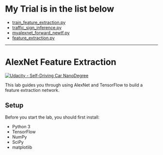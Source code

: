 # My Trial is in the list below
 * [train_feature_extraction.py](https://github.com/romth777/CarND-Alexnet-Feature-Extraction/blob/master/train_feature_extraction.py)
 * [traffic_sign_inference.py](https://github.com/romth777/CarND-Alexnet-Feature-Extraction/blob/master/traffic_sign_inference.py)
 * [myalexnet_forward_newtf.py](https://github.com/romth777/CarND-Alexnet-Feature-Extraction/blob/master/myalexnet_forward_newtf.py)
 * [feature_extraction.py](https://github.com/romth777/CarND-Alexnet-Feature-Extraction/blob/master/feature_extraction.py)

---

# AlexNet Feature Extraction
[![Udacity - Self-Driving Car NanoDegree](https://s3.amazonaws.com/udacity-sdc/github/shield-carnd.svg)](http://www.udacity.com/drive)

This lab guides you through using AlexNet and TensorFlow to build a feature extraction network.

## Setup
Before you start the lab, you should first install:
* Python 3
* TensorFlow
* NumPy
* SciPy
* matplotlib

